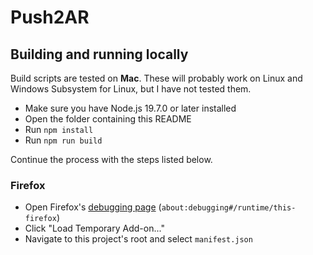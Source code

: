 # Push2AR

## Building and running locally

Build scripts are tested on **Mac**. These will probably work on Linux and Windows Subsystem for Linux, but I have not tested them.

- Make sure you have Node.js 19.7.0 or later installed
- Open the folder containing this README
- Run `npm install`
- Run `npm run build`

Continue the process with the steps listed below.

### Firefox

- Open Firefox's [debugging page](about:debugging#/runtime/this-firefox) (`about:debugging#/runtime/this-firefox`)
- Click "Load Temporary Add-on..."
- Navigate to this project's root and select `manifest.json`

